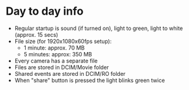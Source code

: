 # Day to day info

- Regular startup is sound (if turned on), light to green, light to white (approx. 15 secs)
- File size (for 1920x1080x60fps setup):
  - 1 minute: approx. 70 MB
  - 5 minutes: approx: 350 MB
- Every camera has a separate file
- Files are stored in DCIM/Movie folder
- Shared events are stored in DCIM/RO folder
- When "share" button is pressed the light blinks green twice
